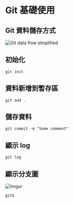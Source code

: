 # Git 基礎使用

## Git 資料儲存方式

![Git data flow simplified](https://upload.wikimedia.org/wikipedia/commons/thumb/4/44/Git_data_flow_simplified.svg/449px-Git_data_flow_simplified.svg.png)

## 初始化

```
git init
```

## 資料新增到暫存區

```
git add .
```

## 儲存資料

```
git commit -m "Some comment"
```

## 顯示 log

```
git log
```

## 顯示分支圖

![Imgur](http://i.imgur.com/XhakiSg.png)

```
gitk
```
